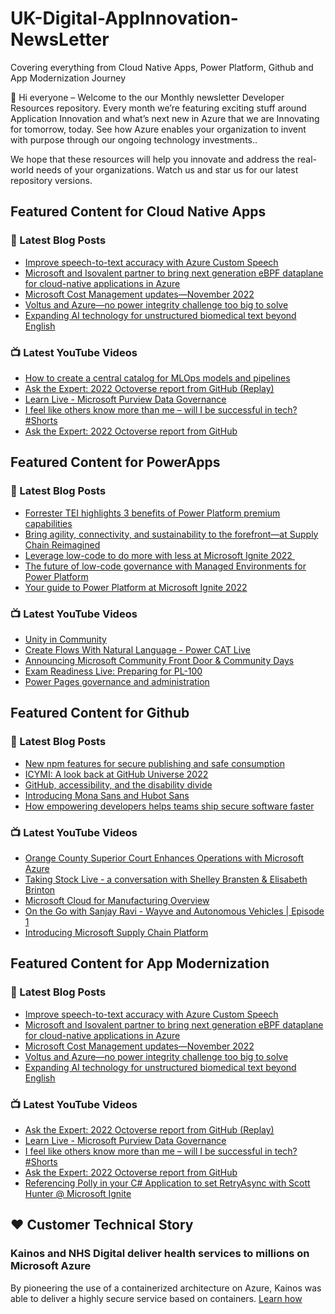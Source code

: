 # UK-Digital-AppInnovation-NewsLetter

Covering everything from Cloud Native Apps, Power Platform, Github and App Modernization Journey

👋 Hi everyone – Welcome to the our Monthly newsletter Developer Resources repository. Every month we’re featuring exciting stuff around Application Innovation and what’s next new in Azure that we are Innovating for tomorrow, today. See how Azure enables your organization to invent with purpose through our ongoing technology investments..


We hope that these resources will help you innovate and address the real-world needs of your organizations. Watch us and star us for our latest repository versions.

## Featured Content for Cloud Native Apps


### 📝 Latest Blog Posts

    
<!-- BLOGCNA:START -->
- [Improve speech-to-text accuracy with Azure Custom Speech](https://azure.microsoft.com/blog/improve-speechtotext-accuracy-with-azure-custom-speech/)
- [Microsoft and Isovalent partner to bring next generation eBPF dataplane for cloud-native applications in Azure](https://azure.microsoft.com/blog/microsoft-and-isovalent-partner-to-bring-next-generation-ebpf-dataplane-for-cloudnative-applications-in-azure/)
- [Microsoft Cost Management updates—November 2022](https://azure.microsoft.com/blog/microsoft-cost-management-updates-november-2022/)
- [Voltus and Azure—no power integrity challenge too big to solve](https://azure.microsoft.com/blog/voltus-and-azure-no-power-integrity-challenge-too-big-to-solve/)
- [Expanding AI technology for unstructured biomedical text beyond English](https://azure.microsoft.com/blog/expanding-ai-technology-for-unstructured-text-beyond-english/)
<!-- BLOGCNA:END -->

### 📺 Latest YouTube Videos

 
<!-- YOUTUBECNA:START -->
- [How to create a central catalog for MLOps models and pipelines](https://www.youtube.com/watch?v=fOGqgM8uiEQ)
- [Ask the Expert: 2022 Octoverse report from GitHub &lpar;Replay&rpar;](https://www.youtube.com/watch?v=N00DbFymh7U)
- [Learn Live - Microsoft Purview Data Governance](https://www.youtube.com/watch?v=Sb9uJLtXDGo)
- [I feel like others know more than me – will I be successful in tech?   #Shorts](https://www.youtube.com/watch?v=W8k73TU3I34)
- [Ask the Expert: 2022 Octoverse report from GitHub](https://www.youtube.com/watch?v=GHXWgmLUykk)
<!-- YOUTUBECNA:END -->

##  Featured Content for PowerApps
### 📝 Latest Blog Posts
<!-- BLOGPOWER:START -->
- [Forrester TEI highlights 3 benefits of Power Platform premium capabilities](https://cloudblogs.microsoft.com/powerplatform/2022/11/28/forrester-tei-highlights-3-benefits-of-power-platform-premium-capabilities/)
- [Bring agility, connectivity, and sustainability to the forefront—at Supply Chain Reimagined](https://cloudblogs.microsoft.com/dynamics365/bdm/2022/10/27/bring-agility-connectivity-and-sustainability-to-the-forefront-at-supply-chain-reimagined/)
- [Leverage low-code to do more with less at Microsoft Ignite 2022 ](https://cloudblogs.microsoft.com/powerplatform/2022/10/12/leverage-low-code-to-do-more-with-less-at-microsoft-ignite-2022/)
- [The future of low-code governance with Managed Environments for Power Platform](https://cloudblogs.microsoft.com/powerplatform/2022/10/12/the-future-of-low-code-governance-with-managed-environments-for-power-platform/)
- [Your guide to Power Platform at Microsoft Ignite 2022](https://cloudblogs.microsoft.com/powerplatform/2022/10/05/your-guide-to-power-platform-at-microsoft-ignite-2022/)
<!-- BLOGPOWER:END -->
 ### 📺 Latest YouTube Videos
    
<!-- YOUTUBEPOWER:START -->
- [Unity in Community](https://www.youtube.com/watch?v=mz96dhf3_EY)
- [Create Flows With Natural Language - Power CAT Live](https://www.youtube.com/watch?v=0jPo2XdrKsg)
- [Announcing Microsoft Community Front Door &amp; Community Days](https://www.youtube.com/watch?v=kXicjWqrRHs)
- [Exam Readiness Live: Preparing for PL-100](https://www.youtube.com/watch?v=Tyf7p8QTQ6o)
- [Power Pages governance and administration](https://www.youtube.com/watch?v=AlklfPCJDmk)
<!-- YOUTUBEPOWER:END -->

##  Featured Content for Github
### 📝 Latest Blog Posts
<!-- BLOGGITHUB:START -->
- [New npm features for secure publishing and safe consumption](https://github.blog/2022-12-06-new-npm-features-for-secure-publishing-and-safe-consumption/)
- [ICYMI: A look back at GitHub Universe 2022](https://github.blog/2022-12-05-icymi-a-look-back-at-github-universe-2022/)
- [GitHub, accessibility, and the disability divide](https://github.blog/2022-12-02-github-accessibility-and-the-disability-divide/)
- [Introducing Mona Sans and Hubot Sans](https://github.blog/2022-12-02-introducing-mona-sans-and-hubot-sans/)
- [How empowering developers helps teams ship secure software faster](https://github.blog/2022-12-01-how-empowering-developers-helps-teams-ship-secure-software-faster/)
<!-- BLOGGITHUB:END -->
### 📺 Latest YouTube Videos
<!-- YOUTUBEGITHUB:START -->
- [Orange County Superior Court Enhances Operations with Microsoft Azure](https://www.youtube.com/watch?v=647ZuMqlzXY)
- [Taking Stock Live - a conversation with Shelley Bransten &amp; Elisabeth Brinton](https://www.youtube.com/watch?v=iZx9ES45S-U)
- [Microsoft Cloud for Manufacturing Overview](https://www.youtube.com/watch?v=dYqJPaehrQo)
- [On the Go with Sanjay Ravi - Wayve and Autonomous Vehicles | Episode 1](https://www.youtube.com/watch?v=pjKNX1K0ZAo)
- [Introducing Microsoft Supply Chain Platform](https://www.youtube.com/watch?v=wNrwLDgTOSA)
<!-- YOUTUBEGITHUB:END -->
##  Featured Content for App Modernization
### 📝 Latest Blog Posts
<!-- BLOGAPPMOD:START -->
- [Improve speech-to-text accuracy with Azure Custom Speech](https://azure.microsoft.com/blog/improve-speechtotext-accuracy-with-azure-custom-speech/)
- [Microsoft and Isovalent partner to bring next generation eBPF dataplane for cloud-native applications in Azure](https://azure.microsoft.com/blog/microsoft-and-isovalent-partner-to-bring-next-generation-ebpf-dataplane-for-cloudnative-applications-in-azure/)
- [Microsoft Cost Management updates—November 2022](https://azure.microsoft.com/blog/microsoft-cost-management-updates-november-2022/)
- [Voltus and Azure—no power integrity challenge too big to solve](https://azure.microsoft.com/blog/voltus-and-azure-no-power-integrity-challenge-too-big-to-solve/)
- [Expanding AI technology for unstructured biomedical text beyond English](https://azure.microsoft.com/blog/expanding-ai-technology-for-unstructured-text-beyond-english/)
<!-- BLOGAPPMOD:END -->
### 📺 Latest YouTube Videos
<!-- YOUTUBEAPPMOD:START -->
- [Ask the Expert: 2022 Octoverse report from GitHub &lpar;Replay&rpar;](https://www.youtube.com/watch?v=N00DbFymh7U)
- [Learn Live - Microsoft Purview Data Governance](https://www.youtube.com/watch?v=Sb9uJLtXDGo)
- [I feel like others know more than me – will I be successful in tech?   #Shorts](https://www.youtube.com/watch?v=W8k73TU3I34)
- [Ask the Expert: 2022 Octoverse report from GitHub](https://www.youtube.com/watch?v=GHXWgmLUykk)
- [Referencing Polly in your C# Application to set RetryAsync with Scott Hunter @ Microsoft Ignite](https://www.youtube.com/watch?v=HmKPegypGSE)
<!-- YOUTUBEAPPMOD:END -->


## ♥️ Customer Technical Story 

### Kainos and NHS Digital deliver health services to millions on Microsoft Azure

By pioneering the use of a containerized architecture on Azure, Kainos was able to deliver a highly secure service based on containers. [Learn how](https://customers.microsoft.com/en-us/story/1368348549535774520-kainos-and-nhs-digital-deliver-health-services-to-millions-on-microsoft-azure)

